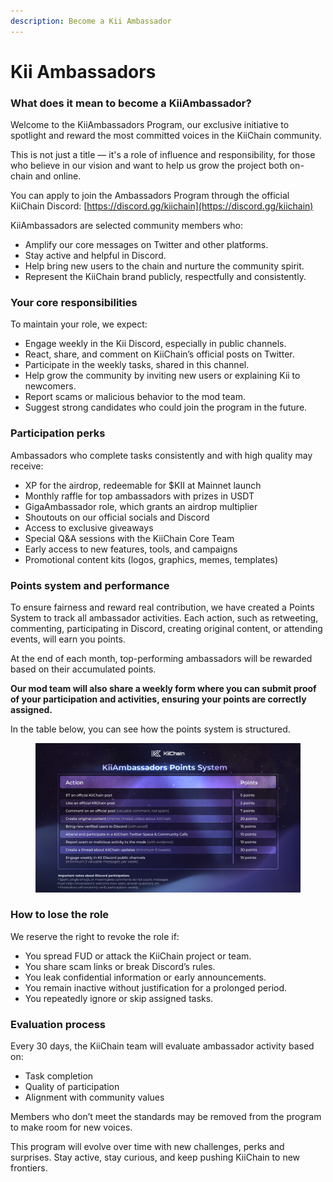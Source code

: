 ```yaml
---
description: Become a Kii Ambassador
---
```


# Kii Ambassadors

### What does it mean to become a KiiAmbassador?&#x20;

Welcome to the KiiAmbassadors Program, our exclusive initiative to spotlight and reward the most committed voices in the KiiChain community.

This is not just a title — it's a role of influence and responsibility, for those who believe in our vision and want to help us grow the project both on-chain and online.

You can apply to join the Ambassadors Program through the official KiiChain Discord: [https://discord.gg/kiichain](https://discord.gg/kiichain)

KiiAmbassadors are selected community members who:

* Amplify our core messages on Twitter and other platforms.
* Stay active and helpful in Discord.
* Help bring new users to the chain and nurture the community spirit.
* Represent the KiiChain brand publicly, respectfully and consistently.

### Your core responsibilities

To maintain your role, we expect:

* Engage weekly in the Kii Discord, especially in public channels.
* React, share, and comment on KiiChain’s official posts on Twitter.
* Participate in the weekly tasks, shared in this channel.
* Help grow the community by inviting new users or explaining Kii to newcomers.
* Report scams or malicious behavior to the mod team.
* Suggest strong candidates who could join the program in the future.

### Participation perks

Ambassadors who complete tasks consistently and with high quality may receive:

* XP for the airdrop, redeemable for $KII at Mainnet launch
* Monthly raffle for top ambassadors with prizes in USDT
* GigaAmbassador role, which grants an airdrop multiplier
* Shoutouts on our official socials and Discord
* Access to exclusive giveaways
* Special Q\&A sessions with the KiiChain Core Team
* Early access to new features, tools, and campaigns
* Promotional content kits (logos, graphics, memes, templates)

### Points system and performance

To ensure fairness and reward real contribution, we have created a Points System to track all ambassador activities. Each action, such as retweeting, commenting, participating in Discord, creating original content, or attending events, will earn you points.

At the end of each month, top-performing ambassadors will be rewarded based on their accumulated points.

**Our mod team will also share a weekly form where you can submit proof of your participation and activities, ensuring your points are correctly assigned.**

In the table below, you can see how the points system is structured.

<figure><img src=".gitbook/assets/KIIAmbassadorPOINTS_V2 (1).png" alt="" width="563"><figcaption></figcaption></figure>

### How to lose the role

We reserve the right to revoke the role if:

* You spread FUD or attack the KiiChain project or team.
* You share scam links or break Discord’s rules.
* You leak confidential information or early announcements.
* You remain inactive without justification for a prolonged period.
* You repeatedly ignore or skip assigned tasks.

### Evaluation process

Every 30 days, the KiiChain team will evaluate ambassador activity based on:

* Task completion
* Quality of participation
* Alignment with community values

Members who don’t meet the standards may be removed from the program to make room for new voices.

This program will evolve over time with new challenges, perks and surprises. Stay active, stay curious, and keep pushing KiiChain to new frontiers.
